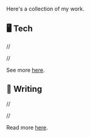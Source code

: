 Here's a collection of my work.

## 🖥️ Tech

//

//

See more [here](https://github.com/fibanneacci).

## 📝 Writing

//

//

Read more [here](https://medium.com/@annelid).
